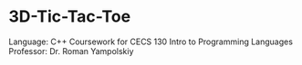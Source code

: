 # 3D-Tic-Tac-Toe
Language: C++
Coursework for CECS 130 Intro to Programming Languages
Professor: Dr. Roman Yampolskiy
